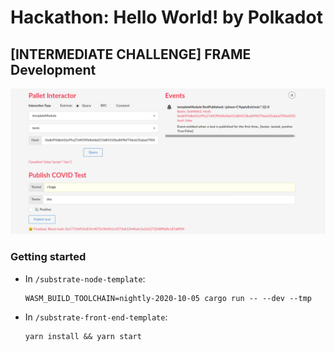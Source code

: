 # Hackathon: Hello World! by Polkadot
## [INTERMEDIATE CHALLENGE] FRAME Development
![screenshot](./screenshot.png)

### Getting started
- In `/substrate-node-template`:  
  ```
  WASM_BUILD_TOOLCHAIN=nightly-2020-10-05 cargo run -- --dev --tmp
  ```
- In `/substrate-front-end-template`:  
  ```
  yarn install && yarn start  
  ```

